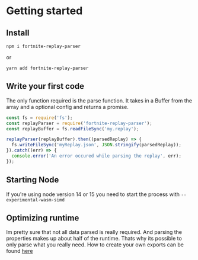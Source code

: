 # Getting started

## Install

```shell
npm i fortnite-replay-parser
```
or
```shell
yarn add fortnite-replay-parser
```

## Write your first code
The only function required is the parse function. It takes in a Buffer from the array and a optional config and returns a promise.

```js
const fs = require('fs');
const replayParser = require('fortnite-replay-parser');
const replayBuffer = fs.readFileSync('my.replay');

replayParser(replayBuffer).then((parsedReplay) => {
  fs.writeFileSync('myReplay.json', JSON.stringify(parsedReplay));
}).catch((err) => {
  console.error('An error occured while parsing the replay', err);
});
```

## Starting Node
If you're using node version 14 or 15 you need to start the process with ```--experimental-wasm-simd```

## Optimizing runtime
Im pretty sure that not all data parsed is really required. And parsing the properties makes up about half of the runtime. Thats why its possible to only parse what you really need. How to create your own exports can be found [here](./addOwnExports.md)
